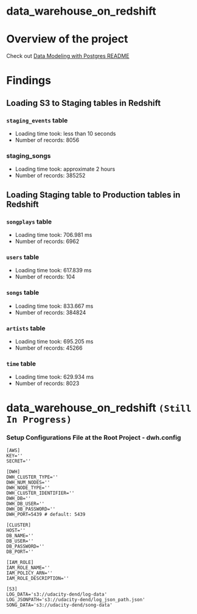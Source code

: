 # data_warehouse_on_redshift

# Overview of the project
Check out [Data Modeling with Postgres README](https://github.com/WinThitiwat/data_modeling_with_postgres/blob/master/README.md)


# Findings
## Loading S3 to Staging tables in Redshift
### `staging_events` table
- Loading time took: less than 10 seconds
- Number of records: 8056
### staging_songs
- Loading time took: approximate 2 hours
- Number of records: 385252

## Loading Staging table to Production tables in Redshift
### `songplays` table
- Loading time took: 706.981 ms
- Number of records: 6962
### `users` table
- Loading time took: 617.839 ms
- Number of records: 104
### `songs` table
- Loading time took: 833.667 ms
- Number of records: 384824
### `artists` table
- Loading time took: 695.205 ms
- Number of records: 45266
### `time` table
- Loading time took: 629.934 ms
- Number of records: 8023
# data_warehouse_on_redshift `(Still In Progress)`

### Setup Configurations File at the Root Project - dwh.config

    [AWS]
    KEY=''
    SECRET=''

    [DWH]
    DWH_CLUSTER_TYPE=''
    DWH_NUM_NODES=''
    DWH_NODE_TYPE=''
    DWH_CLUSTER_IDENTIFIER=''
    DWH_DB=''
    DWH_DB_USER=''
    DWH_DB_PASSWORD=''
    DWH_PORT=5439 # default: 5439

    [CLUSTER]
    HOST=''
    DB_NAME=''
    DB_USER=''
    DB_PASSWORD=''
    DB_PORT=''

    [IAM_ROLE]
    IAM_ROLE_NAME=''
    IAM_POLICY_ARN=''
    IAM_ROLE_DESCRIPTION=''

    [S3]
    LOG_DATA='s3://udacity-dend/log-data'
    LOG_JSONPATH='s3://udacity-dend/log_json_path.json'
    SONG_DATA='s3://udacity-dend/song-data'
